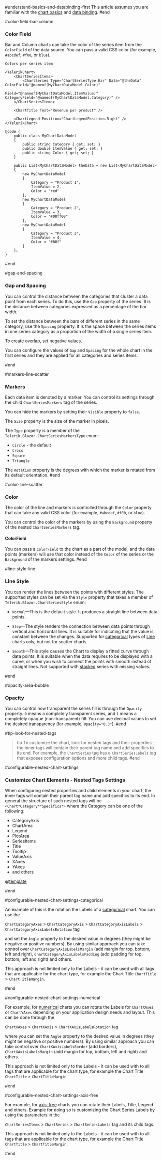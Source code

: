 #understand-basics-and-databinding-first
This article assumes you are familiar with the [chart basics](slug://components/chart/overview) and [data binding](slug://components/chart/databind).
#end

#color-field-bar-column
### Color Field

Bar and Column charts can take the color of the series item from the `ColorField` of the data source. You can pass a valid CSS color (for example, `#abcdef`, `#f00`, or `blue`).

````RAZOR
Colors per series item

<TelerikChart>
	<ChartSeriesItems>
		<ChartSeries Type="ChartSeriesType.Bar" Data="@theData" ColorField="@nameof(MyChartDataModel.Color)"
							Field="@nameof(MyChartDataModel.ItemValue)" CategoryField="@nameof(MyChartDataModel.Category)" />
	</ChartSeriesItems>

	<ChartTitle Text="Revenue per product" />

	<ChartLegend Position="ChartLegendPosition.Right" />
</TelerikChart>

@code {
	public class MyChartDataModel
	{
		public string Category { get; set; }
		public double ItemValue { get; set; }
		public string Color { get; set; }
	}

	public List<MyChartDataModel> theData = new List<MyChartDataModel>
    {
		new MyChartDataModel
		{
			Category = "Product 1",
			ItemValue = 2,
			Color = "red"
		},
		new MyChartDataModel
		{
			Category = "Product 2",
			ItemValue = 3,
			Color = "#00ff00"
		},
		new MyChartDataModel
		{
			Category = "Product 3",
			ItemValue = 4,
			Color = "#00f"
		}
	};
}
````

#end

#gap-and-spacing
### Gap and Spacing

You can control the distance between the categories that cluster a data point from each series. To do this, use the `Gap` property of the series. It is the distance between categories expressed as a percentage of the bar width.

To set the distance between the bars of different series in the same category, use the `Spacing` property. It is the space between the series items in one series category as a proportion of the width of a single series item.

To create overlap, set negative values.

You can configure the values of `Gap` and `Spacing` for the whole chart in the first series and they are applied for all categories and series items.

#end


#markers-line-scatter
### Markers

Each data item is denoted by a marker. You can control its settings through the child `ChartSeriesMarkers` tag of the series.

You can hide the markers by setting their `Visible` property to `false`.

The `Size` property is the size of the marker in pixels.

The `Type` property is a member of the `Telerik.Blazor.ChartSeriesMarkersType` enum:

* `Circle` - the default
* `Cross`
* `Square`
* `Triangle`

The `Rotation` property is the degrees with which the marker is rotated from its default orientation.
#end


#color-line-scatter
### Color

The color of the line and markers is controlled through the `Color` property that can take any valid CSS color (for example, `#abcdef`, `#f00`, or `blue`).

You can control the color of the markers by using the `Background` property of the nested `ChartSeriesMarkers` tag.

#### ColorField

You can pass a `ColorField` to the chart as a part of the model, and the data points (markers) will use that color instead of the `Color` of the series or the `Background` of the markers settings.
#end


#line-style-line
### Line Style

You can render the lines between the points with different styles. The supported styles can be set via the `Style` property that takes a member of `Telerik.Blazor.ChartSeriesStyle` enum:

* `Normal`—This is the default style. It produces a straight line between data points.

* `Step`—The style renders the connection between data points through vertical and horizontal lines. It is suitable for indicating that the value is constant between the changes. Supported for [categorical](slug://components/chart/databind#series-types) types of [Line](slug://components/chart/types/line) charts only, but not for scatter charts.

* `Smooth`—This style causes the Chart to display a fitted curve through data points. It is suitable when the data requires to be displayed with a curve, or when you wish to connect the points with smooth instead of straight lines. Not supported with [stacked](slug://components/chart/stack) series with missing values.

#end

#opacity-area-bubble
### Opacity

You can control how transparent the series fill is through the `Opacity` property. `0` means a completely transparent series, and `1` means a completely opaque (non-transparent) fill. You can use decimal values to set the desired transparency (for example, `Opacity="0.3"`).
#end


#tip-look-for-nested-tags
>tip To customize the chart, look for nested tags and their properties - the inner tags will contain their parent tag name and add specifics to its end. For example, the `ChartSeries` tag has a `ChartSeriesLabels` tag that exposes configuration options and more child tags.
#end


#configurable-nested-chart-settings
### Customize Chart Elements - Nested Tags Settings

When configuring nested properties and child elements in your chart, the inner tags will contain their parent tag name and add specifics to its end. In general the structure of such nested tags will be `<Chart*Category**Specifics*>` where the Category can be one of the following:

* CategoryAxis
* ChartArea
* Legend
* PlotArea
* SeriesItems
* Title
* Tooltip
* ValueAxis
* XAxes
* YAxes
* and others

@[template](/_contentTemplates/chart/link-to-basics.md#tip-look-for-nested-tags)

#end

#configurable-nested-chart-settings-categorical

An example of this is the rotation the Labels of a [categorical](slug://components/chart/databind#series-types) chart. You can use the

`ChartCategoryAxes` > `ChartCategoryAxis` > `ChartCategoryAxisLabels` > `ChartCategoryAxisLabelsRotation` tag

and set the `Angle` property to the desired value in degrees (they might be negative or positive numbers). By using similar approach you can take control over `ChartCategoryAxisLabelsMargin` (add margin for top, bottom, left and right), `ChartCategoryAxisLabelsPadding` (add padding for top, bottom, left and right) and others.

This approach is not limited only to the Labels - it can be used with all tags that are applicable for the chart type, for example the Chart Title `ChartTitle` > `ChartTitleMargin`.

#end

#configurable-nested-chart-settings-numerical

For example, for [numerical](slug://components/chart/databind#series-types) charts you can rotate the Labels for `ChartXAxes` or `ChartYAxes` depending on your application design needs and layout. This can be done through the

`ChartXAxes` > `ChartXAxis` > `ChartXAxisLabelsRotation` tag

where you can set the `Angle` property to the desired value in degrees (they might be negative or positive numbers). By using similar approach you can take control over `ChartXAxisLabelsBorder` (add borders), `ChartXAxisLabelsMargin` (add margin for top, bottom, left and right) and others.

This approach is not limited only to the Labels - it can be used with to all tags that are applicable for the chart type, for example the Chart Title `ChartTitle` > `ChartTitleMargin`.

#end

#configurable-nested-chart-settings-axis-free

For example, for [axis-free](slug://components/chart/databind#series-types) charts you can rotate their Labels, Title, Legend and others. Example for doing so is customizing the Chart Series Labels by using the parameters in the

`ChartSeriesItems` > `ChartSeries` > `ChartSeriesLabels` tag and its child tags.

This approach is not limited only to the Labels - it can be used with to all tags that are applicable for the chart type, for example the Chart Title `ChartTitle` > `ChartTitleMargin`.

#end

